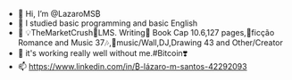 - 👋 Hi, I’m @LazaroMS₿
- 👀 I studied basic programming and basic English
- 🌱 💡TheMarketCrush💞LMS. Writing📝 Book Cap 10.6,127 pages,📜ficção Romance and Music 37🎶,🥁music/Wall,DJ,Drawing 43 and Other/Creator
- 💞️ it's working really well without me.#Bitcoin❣️
- 📫 https://www.linkedin.com/in/₿-lázaro-m-santos-42292093
<!---
Lazaroms/Lazaroms is a ✨ special ✨ repository because its `README.md` (this file) appears on your GitHub profile.
You can click the Preview link to take a look at your changes.
--->
